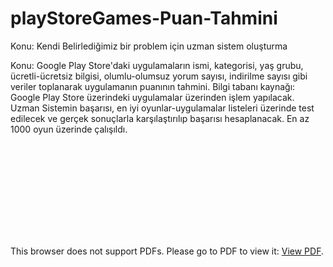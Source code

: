 # playStoreGames-Puan-Tahmini
Konu: Kendi Belirlediğimiz bir problem için uzman sistem oluşturma


Konu: Google Play Store'daki uygulamaların ismi, kategorisi, yaş grubu, ücretli-ücretsiz bilgisi, olumlu-olumsuz yorum sayısı, indirilme sayısı gibi veriler toplanarak uygulamanın puanının tahmini.
Bilgi tabanı kaynağı: Google Play Store üzerindeki uygulamalar üzerinden işlem yapılacak.
Uzman Sistemin başarısı, en iyi oyunlar-uygulamalar listeleri üzerinde test edilecek ve gerçek sonuçlarla karşılaştırılıp başarısı hesaplanacak.
En az 1000 oyun üzerinde çalışıldı.



<object data="https://github.com/Sillyon/playStoreGames-Puan-Tahmini/blob/master/Project_Report_of_12011015_Fatih_Comak_and_12011021_Halil_Ibrahim_Ozdemir.pdf" type="application/pdf" width="700px" height="700px">
    <embed src="https://github.com/Sillyon/playStoreGames-Puan-Tahmini/blob/master/Project_Report_of_12011015_Fatih_Comak_and_12011021_Halil_Ibrahim_Ozdemir.pdf">
        <p>This browser does not support PDFs. Please go to PDF to view it: <a href="https://github.com/Sillyon/playStoreGames-Puan-Tahmini/blob/master/Project_Report_of_12011015_Fatih_Comak_and_12011021_Halil_Ibrahim_Ozdemir.pdf">View PDF</a>.</p>
    </embed>
</object>
